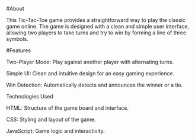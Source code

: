 #About

This Tic-Tac-Toe game provides a straightforward way to play the classic game online. The game is designed with a clean and simple user interface, allowing two players to take turns and try to win by forming a line of three symbols.

#Features

Two-Player Mode: Play against another player with alternating turns.

Simple UI: Clean and intuitive design for an easy gaming experience.

Win Detection: Automatically detects and announces the winner or a tie.

Technologies Used

HTML: Structure of the game board and interface.

CSS: Styling and layout of the game.

JavaScript: Game logic and interactivity.
